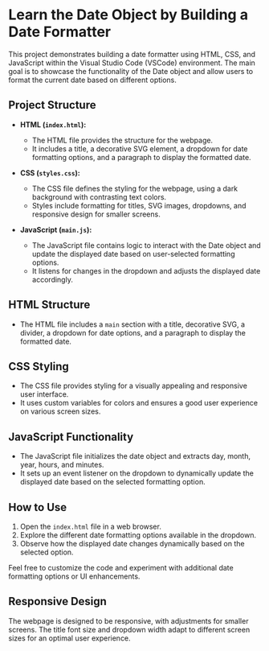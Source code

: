 # Learn the Date Object by Building a Date Formatter

This project demonstrates building a date formatter using HTML, CSS, and JavaScript within the Visual Studio Code (VSCode) environment. The main goal is to showcase the functionality of the Date object and allow users to format the current date based on different options.

## Project Structure

- **HTML (`index.html`):**
  - The HTML file provides the structure for the webpage.
  - It includes a title, a decorative SVG element, a dropdown for date formatting options, and a paragraph to display the formatted date.

- **CSS (`styles.css`):**
  - The CSS file defines the styling for the webpage, using a dark background with contrasting text colors.
  - Styles include formatting for titles, SVG images, dropdowns, and responsive design for smaller screens.

- **JavaScript (`main.js`):**
  - The JavaScript file contains logic to interact with the Date object and update the displayed date based on user-selected formatting options.
  - It listens for changes in the dropdown and adjusts the displayed date accordingly.

## HTML Structure

- The HTML file includes a `main` section with a title, decorative SVG, a divider, a dropdown for date options, and a paragraph to display the formatted date.

## CSS Styling

- The CSS file provides styling for a visually appealing and responsive user interface.
- It uses custom variables for colors and ensures a good user experience on various screen sizes.

## JavaScript Functionality

- The JavaScript file initializes the date object and extracts day, month, year, hours, and minutes.
- It sets up an event listener on the dropdown to dynamically update the displayed date based on the selected formatting option.

## How to Use

1. Open the `index.html` file in a web browser.
2. Explore the different date formatting options available in the dropdown.
3. Observe how the displayed date changes dynamically based on the selected option.

Feel free to customize the code and experiment with additional date formatting options or UI enhancements.

## Responsive Design

The webpage is designed to be responsive, with adjustments for smaller screens. The title font size and dropdown width adapt to different screen sizes for an optimal user experience.



